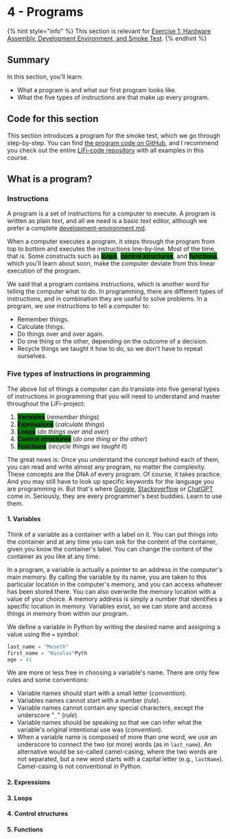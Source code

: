# 4 - Programs

{% hint style="info" %}
This section is relevant for [Exercise 1: Hardware Assembly, Development Environment, and Smoke Test](https://github.com/winf-hsos/lifi-exercises/raw/main/exercises/01\_exercise\_hardware\_assembly.pdf).
{% endhint %}

## Summary

In this section, you'll learn:

* What a program is and what our first program looks like.
* What the five types of instructions are that make up every program.

## Code for this section

This section introduces a program for the smoke test, which we go through step-by-step. You can find [the program code on GitHub](https://github.com/winf-hsos/LiFi-code/blob/main/examples/smoke\_test.py), and I recommend you check out the entire [LiFi-code repository](https://github.com/winf-hsos/LiFi-code) with all examples in this course.

## What is a program?

### Instructions

A program is a set of instructions for a computer to execute. A program is written as plain text, and all we need is a basic text editor, although we prefer a complete [development-environment.md](development-environment.md "mention").&#x20;

When a computer executes a program, it steps through the program from top to bottom and executes the instructions line-by-line. Most of the time, that is. Some constructs such as <mark style="background-color:green;">**loops**</mark>, <mark style="background-color:green;">**control structures**</mark>, and <mark style="background-color:green;">**functions**</mark>, which you'll learn about soon, make the computer deviate from this linear execution of the program.

We said that a program contains instructions, which is another word for telling the computer what to do. In programming, there are different types of instructions, and in combination they are useful to solve problems. In a program, we use instructions to tell a computer to:

* Remember things.
* Calculate things.
* Do things over and over again.
* Do one thing or the other, depending on the outcome of a decision.
* Recycle things we taught it how to do, so we don't have to repeat ourselves.

### Five types of instructions in programming

The above list of things a computer can do translate into five general types of instructions in programming that you will need to understand and master throughout the LiFi-project:

1. <mark style="background-color:green;">**Variables**</mark> (_remember things_)
2. <mark style="background-color:green;">**Expressions**</mark> (_calculate things_)
3. <mark style="background-color:green;">**Loops**</mark> (_do things over and over_)
4. <mark style="background-color:green;">**Control structures**</mark> (_do one thing or the other_)
5. <mark style="background-color:green;">**Functions**</mark> (_recycle things we taught it_)

The great news is: Once you understand the concept behind each of them, you can read and write almost any program, no matter the complexity. These concepts are the DNA of every program. Of course, it takes practice. And you may still have to look up specific keywords for the language you are programming in. But that's where [Google](https://app.gitbook.com/u/5a55d1d8d10859002f1ae2f5), [Stackoverflow](https://stackoverflow.com/) or [ChatGPT](https://chat.openai.com/chat) come in. Seriously, they are every programmer's best buddies. Learn to use them.

#### 1. Variables

Think of a variable as a container with a label on it. You can put things into the container and at any time you can ask for the content of the container, given you know the container's label. You can change the content of the container as you like at any time.

In a program, a variable is actually a pointer to an address in the computer's main memory. By calling the variable by its name, you are taken to this particular location in the computer's memory, and you can access whatever has been stored there. You can also overwrite the memory location with a value of your choice. A memory address is simply a number that identifies a specific location in memory. Variables exist, so we can store and access things in memory from within our program.&#x20;

We define a variable in Python by writing the desired name and assigning a value using the `=` symbol:

```python
last_name = "Meseth"
first_name = "Nicolas"Pyth
age = 41
```

We are more or less free in choosing a variable's name. There are only few rules and some conventions:

* Variable names should start with a small letter (_convention_).&#x20;
* Variables names cannot start with a number (_rule_).
* Variable names cannot contain any special characters, except the underscore "`_`" (_rule_).
* Variable names should be speaking so that we can infer what the variable's original intentional use was (_convention_).
* When a variable name is composed of more than one word, we use an underscore to connect the two (or more) words (as in `last_name`). An alternative would be so-called camel-casing, where the two words are not separated, but a new word starts with a capital letter (e.g., `lastName`). Camel-casing is not conventional in Python.

#### 2. Expressions

#### 3. Loops

#### 4. Control structures

#### 5. Functions
